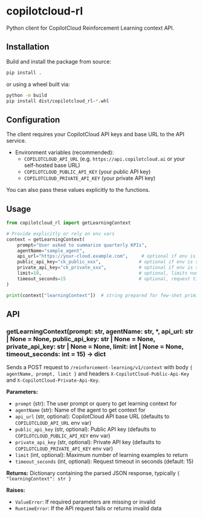 # copilotcloud-rl

Python client for CopilotCloud Reinforcement Learning context API.

## Installation

Build and install the package from source:

```bash
pip install .
```

or using a wheel built via:

```bash
python -m build
pip install dist/copilotcloud_rl-*.whl
```

## Configuration

The client requires your CopilotCloud API keys and base URL to the API service.

- Environment variables (recommended):
  - `COPILOTCLOUD_API_URL` (e.g. `https://api.copilotcloud.ai` or your self-hosted base URL)
  - `COPILOTCLOUD_PUBLIC_API_KEY` (your public API key)
  - `COPILOTCLOUD_PRIVATE_API_KEY` (your private API key)

You can also pass these values explicitly to the functions.

## Usage

```python
from copilotcloud_rl import getLearningContext

# Provide explicitly or rely on env vars
context = getLearningContext(
    prompt="User asked to summarize quarterly KPIs",
    agentName="sample_agent",
    api_url="https://your-cloud.example.com",     # optional if env is set
    public_api_key="ck_public_xxx",              # optional if env is set
    private_api_key="ck_private_xxx",            # optional if env is set
    limit=10,                                    # optional, limits number of examples
    timeout_seconds=15                           # optional, request timeout
)

print(context["learningContext"])  # string prepared for few-shot priming
```

## API

### getLearningContext(prompt: str, agentName: str, *, api_url: str | None = None, public_api_key: str | None = None, private_api_key: str | None = None, limit: int | None = None, timeout_seconds: int = 15) -> dict

Sends a POST request to `/reinforcement-learning/v1/context` with body `{ agentName, prompt, limit }` and headers `X-CopilotCloud-Public-Api-Key` and `X-CopilotCloud-Private-Api-Key`.

**Parameters:**
- `prompt` (str): The user prompt or query to get learning context for
- `agentName` (str): Name of the agent to get context for
- `api_url` (str, optional): CopilotCloud API base URL (defaults to `COPILOTCLOUD_API_URL` env var)
- `public_api_key` (str, optional): Public API key (defaults to `COPILOTCLOUD_PUBLIC_API_KEY` env var)
- `private_api_key` (str, optional): Private API key (defaults to `COPILOTCLOUD_PRIVATE_API_KEY` env var)
- `limit` (int, optional): Maximum number of learning examples to return
- `timeout_seconds` (int, optional): Request timeout in seconds (default: 15)

**Returns:** Dictionary containing the parsed JSON response, typically `{ "learningContext": str }`

**Raises:**
- `ValueError`: If required parameters are missing or invalid
- `RuntimeError`: If the API request fails or returns invalid data
